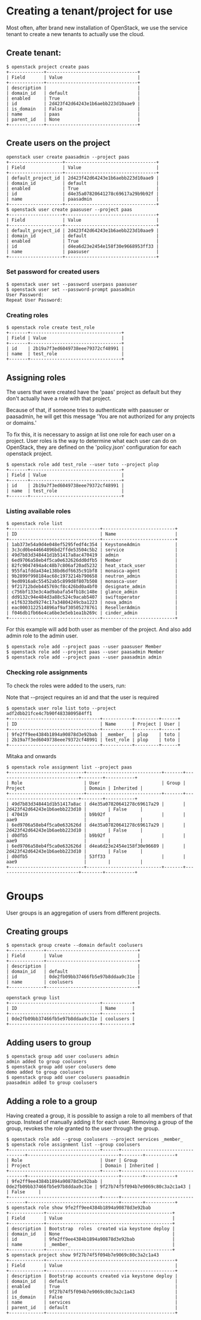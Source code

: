 # Creating a tenant/project for use

Most often, after brand new installation of OpenStack, we use the service tenant to create a new tenants to actually use the cloud.

## Create tenant:

~~~
$ openstack project create paas
+-------------+----------------------------------+
| Field       | Value                            |
+-------------+----------------------------------+
| description |                                  |
| domain_id   | default                          |
| enabled     | True                             |
| id          | 2d423f42d64243e1b6aebb223d10aae9 |
| is_domain   | False                            |
| name        | paas                             |
| parent_id   | None                             |
+-------------+----------------------------------+
~~~

## Create users on the project

~~~
openstack user create paasadmin --project paas
+--------------------+----------------------------------+
| Field              | Value                            |
+--------------------+----------------------------------+
| default_project_id | 2d423f42d64243e1b6aebb223d10aae9 |
| domain_id          | default                          |
| enabled            | True                             |
| id                 | d4e35a07820641278c69617a29b9b92f |
| name               | paasadmin                        |
+--------------------+----------------------------------+
$ openstack user create paasuser --project paas
+--------------------+----------------------------------+
| Field              | Value                            |
+--------------------+----------------------------------+
| default_project_id | 2d423f42d64243e1b6aebb223d10aae9 |
| domain_id          | default                          |
| enabled            | True                             |
| id                 | d4ea6d23e2454e158f30e9668953ff33 |
| name               | paasuser                         |
+--------------------+----------------------------------+
~~~

### Set password for created users

~~~
$ openstack user set --password userpass paasuser
$ openstack user set --password-prompt paasadmin
User Password:
Repeat User Password:
~~~

### Creating roles
~~~
$ openstack role create test_role
+-------+----------------------------------+
| Field | Value                            |
+-------+----------------------------------+
| id    | 2b19a7f3ed6049738eee79372cf48991 |
| name  | test_role                        |
+-------+----------------------------------+
~~~

## Assigning roles

The users that were created have the 'paas' project as default but they don't actually have a role with that project.

Because of that, if someone tries to authenticate with paasuser or paasadmin, he will get this message 'You are not authorized for any projects or domains.'

To fix this, it is necessary to assign at list one role for each user on a project. User roles is the way to determine what each user can do on OpenStack, they are defined on the 'policy.json' configuration for each openstack project.
~~~
$ openstack role add test_role --user toto --project plop
+-------+----------------------------------+
| Field | Value                            |
+-------+----------------------------------+
| id    | 2b19a7f3ed6049738eee79372cf48991 |
| name  | test_role                        |
+-------+----------------------------------+
~~~

### Listing available roles

~~~
$ openstack role list
+----------------------------------+---------------------------+
| ID                               | Name                      |
+----------------------------------+---------------------------+
| 1ab373e54a9d4e048ef5295fedf4c354 | KeystoneAdmin             |
| 3c3cd0be44664896bd2ffde53504c5b2 | service                   |
| 49d7b83d348441d1b51417a8ac470419 | admin                     |
| 6ed9706a58eb4f5ca0e632626dd0dfb5 | Member                    |
| 82fc9047494a4c48b7c806af20ad5232 | heat_stack_user           |
| 955fa1fdda434e138bd6df6635c91bf8 | monasca-agent             |
| 9b2899f998184ac68c1973214b790658 | neutron_admin             |
| 9ed0916a8c55452ab5c899d8f807b508 | monasca-user              |
| 9f21712bdeb445769cf8c426bd0a4bf0 | designate_admin           |
| c756bf133e3c4ad9abafa54fb18c148e | glance_admin              |
| dd9132c94e484d3a88c524c9acab5407 | swiftoperator             |
| e1f6323bd9274c17a34804249cba1223 | nova_admin                |
| eac0003122514896af9af30505278761 | ResellerAdmin             |
| f046db1fb66e4ca6be3e5eb1ea1b269c | cinder_admin              |
+----------------------------------+---------------------------+
~~~

For this example will add both user as member of the project. And also add admin role to the admin user.

~~~
$ openstack role add --project paas --user paasuser Member
$ openstack role add --project paas --user paasadmin Member
$ openstack role add --project paas --user paasadmin admin
~~~

### Checking role assignments

To check the roles were added to the users, run:

Note that --project requires an id and that the user is required 
~~~
$ openstack user role list toto --project adf2dbb21fce4c7b90f4833809584ff1
+----------------------------------+-----------+---------+------+
| ID                               | Name      | Project | User |
+----------------------------------+-----------+---------+------+
| 9fe2ff9ee4384b1894a90878d3e92bab | _member_  | plop    | toto |
| 2b19a7f3ed6049738eee79372cf48991 | test_role | plop    | toto |
+----------------------------------+-----------+---------+------+

~~~

Mitaka and onwards
~~~
$ openstack role assignment list --project paas
+----------------------------+----------------------------+-------+------------------------------+--------+-----------+
| Role                       | User                       | Group | Project                      | Domain | Inherited |
+----------------------------+----------------------------+-------+------------------------------+--------+-----------+
| 49d7b83d348441d1b51417a8ac | d4e35a07820641278c69617a29 |       | 2d423f42d64243e1b6aebb223d10 |        | False     |
| 470419                     | b9b92f                     |       | aae9                         |        |           |
| 6ed9706a58eb4f5ca0e632626d | d4e35a07820641278c69617a29 |       | 2d423f42d64243e1b6aebb223d10 |        | False     |
| d0dfb5                     | b9b92f                     |       | aae9                         |        |           |
| 6ed9706a58eb4f5ca0e632626d | d4ea6d23e2454e158f30e96689 |       | 2d423f42d64243e1b6aebb223d10 |        | False     |
| d0dfb5                     | 53ff33                     |       | aae9                         |        |           |
+----------------------------+----------------------------+-------+------------------------------+--------+-----------+
~~~

# Groups

User groups is an aggregation of users from different projects.

## Creating groups
~~~
$ openstack group create --domain default coolusers
+-------------+----------------------------------+
| Field       | Value                            |
+-------------+----------------------------------+
| description |                                  |
| domain_id   | default                          |
| id          | 0de2fb09bb37466fb5e97b8ddaa9c31e |
| name        | coolusers                        |
+-------------+----------------------------------+
~~~
~~~
openstack group list
+----------------------------------+-----------+
| ID                               | Name      |
+----------------------------------+-----------+
| 0de2fb09bb37466fb5e97b8ddaa9c31e | coolusers |
+----------------------------------+-----------+
~~~

## Adding users to group
~~~
$ openstack group add user coolusers admin
admin added to group coolusers
$ openstack group add user coolusers demo 
demo added to group coolusers
$ openstack group add user coolusers paasadmin
paasadmin added to group coolusers
~~~


## Adding a role to a group
Having created a group, it is possible to assign a role to all members of that group. Instead of manually adding it for each user. Removing a group of the group, revokes the role granted to the user through the group.
~~~
$ openstack role add --group coolusers --project services _member_
$ openstack role assignment list --group coolusers
+----------------------------------+------+----------------------------------+----------------------------------+--------+-----------+
| Role                             | User | Group                            | Project                          | Domain | Inherited |
+----------------------------------+------+----------------------------------+----------------------------------+--------+-----------+
| 9fe2ff9ee4384b1894a90878d3e92bab |      | 0de2fb09bb37466fb5e97b8ddaa9c31e | 9f27b74f5f094b7e9069c80c3a2c1a43 |        | False     |
+----------------------------------+------+----------------------------------+----------------------------------+--------+-----------+
$ openstack role show 9fe2ff9ee4384b1894a90878d3e92bab
+-------------+-----------------------------------------------+
| Field       | Value                                         |
+-------------+-----------------------------------------------+
| description | Bootstrap  roles  created via keystone deploy |
| domain_id   | None                                          |
| id          | 9fe2ff9ee4384b1894a90878d3e92bab              |
| name        | _member_                                      |
+-------------+-----------------------------------------------+
$ openstack project show 9f27b74f5f094b7e9069c80c3a2c1a43
+-------------+------------------------------------------------+
| Field       | Value                                          |
+-------------+------------------------------------------------+
| description | Bootstrap accounts created via keystone deploy |
| domain_id   | default                                        |
| enabled     | True                                           |
| id          | 9f27b74f5f094b7e9069c80c3a2c1a43               |
| is_domain   | False                                          |
| name        | services                                       |
| parent_id   | default                                        |
+-------------+------------------------------------------------+
~~~
